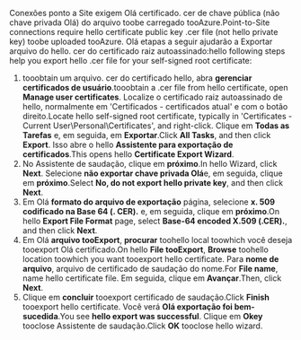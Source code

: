 <span data-ttu-id="6f762-101">Conexões ponto a Site exigem Olá certificado. cer de chave pública (não chave privada Olá) do arquivo toobe carregado tooAzure.</span><span class="sxs-lookup"><span data-stu-id="6f762-101">Point-to-Site connections require hello certificate public key .cer file (not hello private key) toobe uploaded tooAzure.</span></span> <span data-ttu-id="6f762-102">Olá etapas a seguir ajudarão a Exportar arquivo do hello. cer do certificado raiz autoassinado:</span><span class="sxs-lookup"><span data-stu-id="6f762-102">hello following steps help you export hello .cer file for your self-signed root certificate:</span></span>

1. <span data-ttu-id="6f762-103">tooobtain um arquivo. cer do certificado hello, abra **gerenciar certificados de usuário**.</span><span class="sxs-lookup"><span data-stu-id="6f762-103">tooobtain a .cer file from hello certificate, open **Manage user certificates**.</span></span> <span data-ttu-id="6f762-104">Localize o certificado raiz autoassinado de hello, normalmente em 'Certificados - certificados atual' e com o botão direito.</span><span class="sxs-lookup"><span data-stu-id="6f762-104">Locate hello self-signed root certificate, typically in 'Certificates - Current User\Personal\Certificates', and right-click.</span></span> <span data-ttu-id="6f762-105">Clique em **Todas as Tarefas** e, em seguida, em **Exportar**.</span><span class="sxs-lookup"><span data-stu-id="6f762-105">Click **All Tasks**, and then click **Export**.</span></span> <span data-ttu-id="6f762-106">Isso abre o hello **Assistente para exportação de certificados**.</span><span class="sxs-lookup"><span data-stu-id="6f762-106">This opens hello **Certificate Export Wizard**.</span></span>
2. <span data-ttu-id="6f762-107">No Assistente de saudação, clique em **próximo**.</span><span class="sxs-lookup"><span data-stu-id="6f762-107">In hello Wizard, click **Next**.</span></span> <span data-ttu-id="6f762-108">Selecione **não exportar chave privada Olá**e, em seguida, clique em **próximo**.</span><span class="sxs-lookup"><span data-stu-id="6f762-108">Select **No, do not export hello private key**, and then click **Next**.</span></span>
3. <span data-ttu-id="6f762-109">Em Olá **formato do arquivo de exportação** página, selecione **x. 509 codificado na Base 64 (. CER).** e, em seguida, clique em **próximo**.</span><span class="sxs-lookup"><span data-stu-id="6f762-109">On hello **Export File Format** page, select **Base-64 encoded X.509 (.CER).**, and then click **Next**.</span></span> 
4. <span data-ttu-id="6f762-110">Em Olá **arquivo tooExport**, **procurar** toohello local toowhich você deseja tooexport Olá certificado.</span><span class="sxs-lookup"><span data-stu-id="6f762-110">On hello **File tooExport**, **Browse** toohello location toowhich you want tooexport hello certificate.</span></span> <span data-ttu-id="6f762-111">Para **nome de arquivo**, arquivo de certificado de saudação do nome.</span><span class="sxs-lookup"><span data-stu-id="6f762-111">For **File name**, name hello certificate file.</span></span> <span data-ttu-id="6f762-112">Em seguida, clique em **Avançar**.</span><span class="sxs-lookup"><span data-stu-id="6f762-112">Then, click **Next**.</span></span>
5. <span data-ttu-id="6f762-113">Clique em **concluir** tooexport certificado de saudação.</span><span class="sxs-lookup"><span data-stu-id="6f762-113">Click **Finish** tooexport hello certificate.</span></span> <span data-ttu-id="6f762-114">Você verá **Olá exportação foi bem-sucedida**.</span><span class="sxs-lookup"><span data-stu-id="6f762-114">You see **hello export was successful**.</span></span> <span data-ttu-id="6f762-115">Clique em **Okey** tooclose Assistente de saudação.</span><span class="sxs-lookup"><span data-stu-id="6f762-115">Click **OK** tooclose hello wizard.</span></span>
